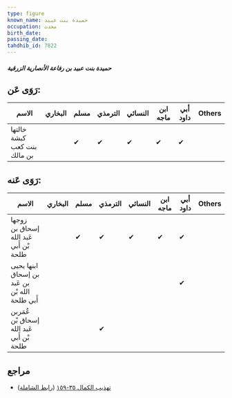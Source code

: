 ```yaml
---
type: figure
known_name: حميدة بنت عبيد
occupation: محدث
birth_date:
passing_date:
tahdhib_id: 7822
---
```

##### حميدة بنت عبيد بن رفاعة الأنصارية الزرقية

## رَوَى عَن:
| الاسم                       | البخاري | مسلم | الترمذي | النسائي | ابن ماجه | أبي داود | Others |
| --------------------------- | ------- | ---- | ------- | ------- | -------- | -------- | ------ |
| خالتها كبشة بنت كعب بن مالك |         | ✔    | ✔       | ✔       | ✔        | ✔        |        |
## رَوَى عَنه:
| الاسم                                          | البخاري | مسلم | الترمذي | النسائي | ابن ماجه | أبي داود | Others |
| ---------------------------------------------- | ------- | ---- | ------- | ------- | -------- | -------- | ------ |
| زوجها إسحاق بن عَبد الله بْن أَبي طلحة         |         | ✔    | ✔       | ✔       | ✔        | ✔        |        |
| ابنها يحيى بن إسحاق بن عَبد الله بْن أَبي طلحة |         |      |         |         |          | ✔        |        |
| عُمَربن إسحاق بْن عَبد الله بْن أَبي طلحة      |         |      | ✔       |         |          |          |        |
## مراجع
- [تهذيب الكمال ٣٥-١٥٩](obsidian://open?vault=Tahdhib-al-Kamal&file=Figures/٧٨٢٢-حميدة%20بنت%20عبيد%20بن%20رفاعة%20الأنصارية%20الزرقية) ([رابط الشاملة](https://shamela.ws/book/3722/18758))